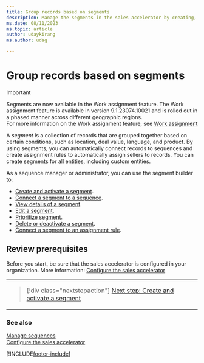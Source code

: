 ```yaml
---
title: Group records based on segments
description: Manage the segments in the sales accelerator by creating, connecting, editing, deleting, and deactivating.
ms.date: 08/11/2023
ms.topic: article
author: udaykirang
ms.author: udag

---
```

# Group records based on segments

>[!IMPORTANT]
>
>Segments are now available in the Work assignment feature. The Work assignment feature is available in version 9.1.23074.10021 and is rolled out in a phased manner across different geographic regions.  
>For more information on the Work assignment feature, see [Work assignment](work-assignment-intro.md)

A *segment* is a collection of records that are grouped together based on certain conditions, such as location, deal value, language, and product. By using segments, you can automatically connect records to sequences and create assignment rules to automatically assign sellers to records. You can create segments for all entities, including custom entities. 

As a sequence manager or administrator, you can use the segment builder to:

- [Create and activate a segment](create-and-activate-a-segment.md).
- [Connect a segment to a sequence](connect-a-segment-to-sequence.md).
- [View details of a segment](view-details-segment.md).
- [Edit a segment](edit-a-segment.md).
- [Prioritize segment](prioritize-segment.md).
- [Delete or deactivate a segment](delete-deactivate-a-segment.md).
- [Connect a segment to an assignment rule](create-and-activate-assignment-rule.md#setSegment).

## Review prerequisites  

Before you start, be sure that the sales accelerator is configured in your organization. More information: [Configure the sales accelerator](enable-configure-sales-accelerator.md)


<table>
<tr><td>

> [!div class="nextstepaction"] 
> [Next step: Create and activate a segment](create-and-activate-a-segment.md)
</td></tr>
</table>   

### See also

[Manage sequences](create-manage-sequences.md)   
[Configure the sales accelerator](enable-configure-sales-accelerator.md)


[!INCLUDE[footer-include](../includes/footer-banner.md)]
